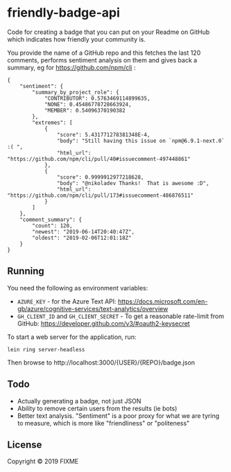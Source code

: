 # friendly-badge-api

Code for creating a badge that you can put on your Readme on GitHub which indicates how friendly your community is.

You provide the name of a GitHub repo and this fetches the last 120 comments, performs sentiment analysis on them 
and gives back a summary, eg for https://github.com/npm/cli :

```
{
    "sentiment": {
        "summary_by_project_role": {
            "CONTRIBUTOR": 0.5763469114899635,
            "NONE": 0.45486778728663924,
            "MEMBER": 0.54096370190382
        },
        "extremes": [
            {
                "score": 5.431771278381348E-4,
                "body": "Still having this issue on `npm@6.9.1-next.0` :( ",
                "html_url": "https://github.com/npm/cli/pull/40#issuecomment-497448861"
            },
            {
                "score": 0.9999912977218628,
                "body": "@nikoladev Thanks!  That is awesome :D",
                "html_url": "https://github.com/npm/cli/pull/173#issuecomment-486876511"
            }
        ]
    },
    "comment_summary": {
        "count": 120,
        "newest": "2019-06-14T20:40:47Z",
        "oldest": "2019-02-06T12:01:18Z"
    }
}
```

## Running

You need the following as environment variables:

  - `AZURE_KEY` - for the Azure Text API: https://docs.microsoft.com/en-gb/azure/cognitive-services/text-analytics/overview
  - `GH_CLIENT_ID` and `GH_CLIENT_SECRET` - To get a reasonable rate-limit from GitHub: https://developer.github.com/v3/#oauth2-keysecret

To start a web server for the application, run:

    lein ring server-headless
	
Then browse to http://localhost:3000/{USER}/{REPO}/badge.json

## Todo

  - Actually generating a badge, not just JSON
  - Ability to remove certain users from the results (ie bots)
  - Better text analysis. "Sentiment" is a poor proxy for what we are tyring to measure, which is more like "friendliness" or "politeness"
  
## License

Copyright © 2019 FIXME
